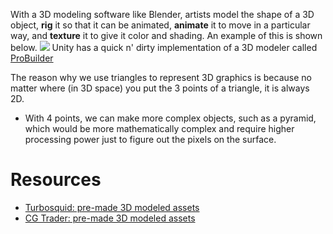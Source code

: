 
With a 3D modeling software like Blender, artists model the shape of a 3D object, **rig** it so that it can be animated, **animate** it to move in a particular way, and **texture** it to give it color and shading. An example of this is shown below. 
![](/assets/images/2021-08-15-16-54-09.png)
Unity has a quick n' dirty implementation of a 3D modeler called [ProBuilder](https://unity.com/features/probuilder) 

The reason why we use triangles to represent 3D graphics is because no matter where (in 3D space) you put the 3 points of a triangle, it is always 2D. 
- With 4 points, we can make more complex objects, such as a pyramid, which would be more mathematically complex and require higher processing power just to figure out the pixels on the surface.

# Resources
- [Turbosquid: pre-made 3D modeled assets](https://www.turbosquid.com/)
- [CG Trader: pre-made 3D modeled assets](https://www.cgtrader.com/)
